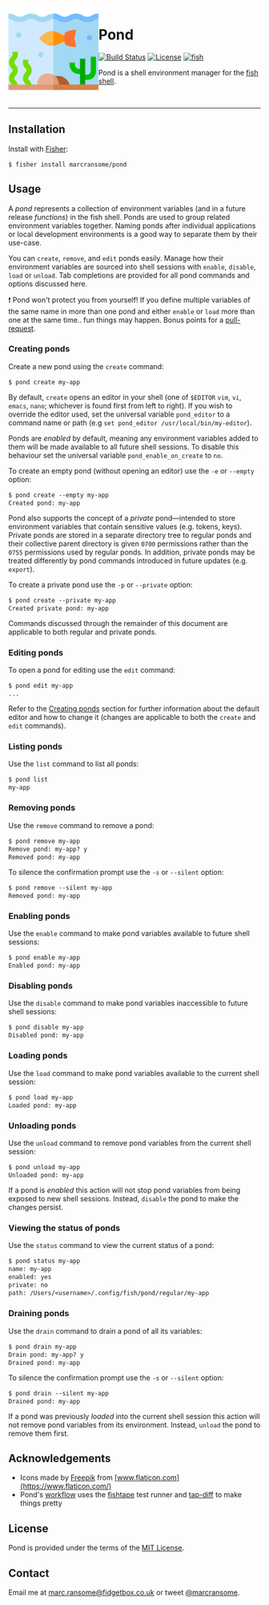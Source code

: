<img alt="pond" src="images/fish-pond.png" width="180" align="left">

# Pond

[![Build Status](https://img.shields.io/endpoint.svg?url=https%3A%2F%2Factions-badge.atrox.dev%2Fmarcransome%2Fpond%2Fbadge%3Fref%3Dmain&style=flat&label=build)](https://github.com/marcransome/pond/actions?query=workflow%3Abuild) [![License](https://img.shields.io/badge/license-MIT-brightgreen)](http://opensource.org/licenses/mit-license.php) [![fish](https://img.shields.io/badge/fish-3.1.2-brightgreen)](https://fishshell.com)

Pond is a shell environment manager for the [fish shell](https://fishshell.com).

<br>
<hr>

## Installation

Install with [Fisher](https://github.com/jorgebucaran/fisher):

```console
$ fisher install marcransome/pond
```

## Usage

A _pond_ represents a collection of environment variables (and in a future release _functions_) in the fish shell. Ponds are used to group related environment variables together. Naming ponds after individual applications or local development environments is a good way to separate them by their use-case.

You can `create`, `remove`, and `edit` ponds easily. Manage how their environment variables are sourced into shell sessions with `enable`, `disable`, `load` or `unload`. Tab completions are provided for all pond commands and options discussed here.

:exclamation: Pond won't protect you from yourself! If you define multiple variables of the same name in more than one pond and either `enable` or `load` more than one at the same time.. fun things may happen. Bonus points for a [pull-request](https://docs.github.com/en/desktop/contributing-and-collaborating-using-github-desktop/creating-an-issue-or-pull-request).

### Creating ponds

Create a new pond using the `create` command:

```console
$ pond create my-app
```

By default, `create` opens an editor in your shell (one of `$EDITOR` `vim`, `vi`, `emacs`, `nano`; whichever is found first from left to right). If you wish to override the editor used, set the universal variable `pond_editor` to a command name or path (e.g `set pond_editor /usr/local/bin/my-editor`).

Ponds are _enabled_ by default, meaning any environment variables added to them will be made available to all future shell sessions. To disable this behaviour set the universal variable `pond_enable_on_create` to `no`.

To create an empty pond (without opening an editor) use the `-e` or `--empty` option:

```console
$ pond create --empty my-app
Created pond: my-app
```

Pond also supports the concept of a _private_ pond—intended to store environment variables that contain sensitive values (e.g. tokens, keys). Private ponds are stored in a separate directory tree to regular ponds and their collective parent directory is given `0700` permissions rather than the `0755` permissions used by regular ponds. In addition, private ponds may be treated differently by pond commands introduced in future updates (e.g. `export`).

To create a private pond use the `-p` or `--private` option:

```console
$ pond create --private my-app
Created private pond: my-app
```

Commands discussed through the remainder of this document are applicable to both regular and private ponds.

### Editing ponds

To open a pond for editing use the `edit` command:

```console
$ pond edit my-app
...
```

Refer to the [Creating ponds](#creating-ponds) section for further information about the default editor and how to change it (changes are applicable to both the `create` and `edit` commands).

### Listing ponds

Use the `list` command to list all ponds:

```console
$ pond list
my-app
```

### Removing ponds

Use the `remove` command to remove a pond:

```console
$ pond remove my-app
Remove pond: my-app? y
Removed pond: my-app
```

To silence the confirmation prompt use the `-s` or `--silent` option:

```console
$ pond remove --silent my-app
Removed pond: my-app
```

### Enabling ponds

Use the `enable` command to make pond variables available to future shell sessions:

```console
$ pond enable my-app
Enabled pond: my-app
```

### Disabling ponds

Use the `disable` command to make pond variables inaccessible to future shell sessions:

```console
$ pond disable my-app
Disabled pond: my-app
```

### Loading ponds

Use the `load` command to make pond variables available to the current shell session:

```console
$ pond load my-app
Loaded pond: my-app
```

### Unloading ponds

Use the `unload` command to remove pond variables from the current shell session:

```console
$ pond unload my-app
Unloaded pond: my-app
```

If a pond is _enabled_ this action will not stop pond variables from being exposed to new shell sessions. Instead, `disable` the pond to make the changes persist.

### Viewing the status of ponds

Use the `status` command to view the current status of a pond:

```console
$ pond status my-app
name: my-app
enabled: yes
private: no
path: /Users/<username>/.config/fish/pond/regular/my-app
```

### Draining ponds

Use the `drain` command to drain a pond of all its variables:

```console
$ pond drain my-app
Drain pond: my-app? y
Drained pond: my-app
```

To silence the confirmation prompt use the `-s` or `--silent` option:

```console
$ pond drain --silent my-app
Drained pond: my-app
```

If a pond was previously _loaded_ into the current shell session this action will not remove pond variables from its environment. Instead, `unload` the pond to remove them first.

## Acknowledgements

* Icons made by [Freepik](https://www.freepik.com) from [www.flaticon.com](https://www.flaticon.com/)
* Pond's [workflow](https://github.com/marcransome/pond/actions) uses the [fishtape](https://github.com/jorgebucaran/fishtape) test runner and [tap-diff](https://github.com/axross/tap-diff) to make things pretty

## License
Pond is provided under the terms of the [MIT License](http://opensource.org/licenses/mit-license.php).

## Contact
Email me at [marc.ransome@fidgetbox.co.uk](mailto:marc.ransome@fidgetbox.co.uk) or tweet [@marcransome](http://www.twitter.com/marcransome).
